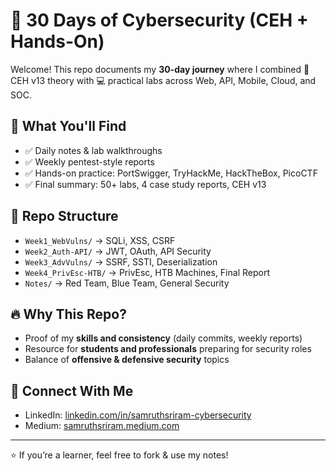 # 🚀 30 Days of Cybersecurity (CEH + Hands-On)

Welcome! This repo documents my **30-day journey** where I combined 
📘 CEH v13 theory with 💻 practical labs across Web, API, Mobile, Cloud, and SOC.  

## 🔹 What You'll Find
- ✅ Daily notes & lab walkthroughs  
- ✅ Weekly pentest-style reports  
- ✅ Hands-on practice: PortSwigger, TryHackMe, HackTheBox, PicoCTF  
- ✅ Final summary: 50+ labs, 4 case study reports, CEH v13  

## 📂 Repo Structure
- `Week1_WebVulns/` → SQLi, XSS, CSRF  
- `Week2_Auth-API/` → JWT, OAuth, API Security  
- `Week3_AdvVulns/` → SSRF, SSTI, Deserialization  
- `Week4_PrivEsc-HTB/` → PrivEsc, HTB Machines, Final Report  
- `Notes/` → Red Team, Blue Team, General Security  

## 🔥 Why This Repo?
- Proof of my **skills and consistency** (daily commits, weekly reports)  
- Resource for **students and professionals** preparing for security roles  
- Balance of **offensive & defensive security** topics  

## 📌 Connect With Me
- LinkedIn: [linkedin.com/in/samruthsriram-cybersecurity](https://linkedin.com/in/samruthsriram-cybersecurity)  
- Medium: [samruthsriram.medium.com](https://samruthsriram.medium.com)  

---
⭐ If you’re a learner, feel free to fork & use my notes!
